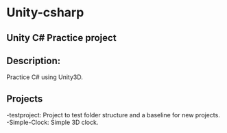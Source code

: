 # Unity-csharp

## Unity C# Practice project

## Description:
Practice C# using Unity3D.

## Projects
-testproject: Project to test folder structure and a baseline for new projects.
-Simple-Clock: Simple 3D clock.
